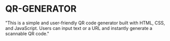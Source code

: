 # QR-GENERATOR
"This is a simple and user-friendly QR code generator built with HTML, CSS, and JavaScript. Users can input text or a URL and instantly generate a scannable QR code."
